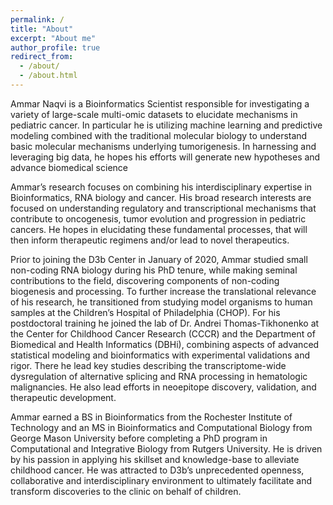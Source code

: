```yaml
---
permalink: /
title: "About"
excerpt: "About me"
author_profile: true
redirect_from: 
  - /about/
  - /about.html
---
```

Ammar Naqvi is a Bioinformatics Scientist responsible for investigating a variety of large-scale multi-omic datasets to elucidate mechanisms in pediatric cancer. In particular he is utilizing machine learning and predictive modeling combined with the traditional molecular biology to understand basic molecular mechanisms underlying tumorigenesis. In harnessing and leveraging big data, he hopes his efforts will generate new hypotheses and advance biomedical science

Ammar’s research focuses on combining his interdisciplinary expertise in Bioinformatics, RNA biology and cancer. His broad research interests are focused on understanding regulatory and transcriptional mechanisms that contribute to oncogenesis, tumor evolution and progression in pediatric cancers. He hopes in elucidating these fundamental processes, that will then inform therapeutic regimens and/or lead to novel therapeutics.

Prior to joining the D3b Center in January of 2020, Ammar studied small non-coding RNA biology during his PhD tenure, while making seminal contributions to the field, discovering components of non-coding biogenesis and processing. To further increase the translational relevance of his research, he transitioned from studying model organisms to human samples at the Children’s Hospital of Philadelphia (CHOP). For his postdoctoral training he joined the lab of Dr. Andrei Thomas-Tikhonenko at the Center for Childhood Cancer Research (CCCR) and the Department of Biomedical and Health Informatics (DBHi), combining aspects of advanced statistical modeling and bioinformatics with experimental validations and rigor. There he lead key studies describing the transcriptome-wide dysregulation of alternative splicing and RNA processing in hematologic malignancies.  He also lead efforts in neoepitope discovery, validation, and therapeutic development.

Ammar earned a BS in Bioinformatics from the Rochester Institute of Technology and an MS in Bioinformatics and Computational Biology from George Mason University before completing a PhD program in Computational and Integrative Biology from Rutgers University. He is driven by his passion in applying his skillset and knowledge-base to alleviate childhood cancer.  He was attracted to D3b’s unprecedented openness, collaborative and interdisciplinary environment to ultimately facilitate and transform discoveries to the clinic on behalf of children.


